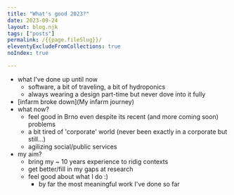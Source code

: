 ```yaml
---
title: "What's good 2023?"
date: 2023-09-24
layout: blog.njk
tags: ["posts"]
permalink: /{{page.fileSlug}}/
eleventyExcludeFromCollections: true
noIndex: true

---
```

- what I've done up until now
  - software, a bit of traveling, a bit of hydroponics
  - always wearing a design part-time but never dove into it fully
- [infarm broke down](My infarm journey)
- what now?
  - feel good in Brno even despite its recent (and more coming soon) problems
  - a bit tired of 'corporate' world (never been exactly in a corporate but still...)
  - agilizing social/public services
- my aim?
  - bring my ~ 10 years experience to ridig contexts
  - get better/fill in my gaps at research
  - feel good about what I do :)
    - by far the most meaningful work I've done so far